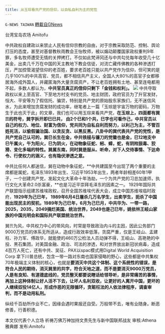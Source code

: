 ```yaml
---
title: 从玉琮看共产党的信仰，以自私自利为主的党性
---
```

`G-NEWS TAIWAN` [轉載自GNews](https://gnews.org/zh-hans/1614851/)

台湾宝岛农场 Amitofu

中共政权自建政以来禁止人民有信仰宗教的自由，对于宗教采取防范、控制、舆论打压的态度，甚至对基督教秋雨教会王怡牧师，被以煽动颠覆国家政权重判9年罪，多名牧师遭受无情的关押拷打。不仅如此梵谛冈还与中共勾兑每年收受几十亿美金，出卖几千万在中国的天主教地下教会信徒，对流亡藏传佛教的各种渗透打压，严加控管渴望信仰的老百姓，要求老百姓只能以共产党作为信仰，但可笑的是几乎100%的中共高官、党员，都不相信共产主义，全国人大80%的高官子女都移居海外成外国人，并藏匿海外大量贪腐资产，不让老百姓拥有土地、甚至连电都用不起，多数人都认为，**中共官员真正的信仰只剩下「金钱和权利」。**
![](https://assets.gnews.org/wp-content/uploads/2021/10/CCPflag-400x225.jpg)
中共夺取政权以来上至高官、下至地方村支书的党员、地主财团，政府官员为了升官发财，恒大、平安等为了假信托、骗贷，特别是共产党的原始股东家族们，无不迷信风水，为此来增加贪腐发财的成功率，继笔者上一篇「玉琮是宇宙万物的密码，万物生于此也灭于此」的文章，我们也可以用玉琮来看共产党，**在玉琮上，四面都有巽☴的符号，巽字拆开即巳巳共， 由2个巳和1个共，巳字也可看作己，中共官员以自己的权力、地位、财富为信仰，党共同为自私自利而努力，以利己为主，不管百姓死活，**以偷假骗治国、以贪反贪、以黑反黑。八卦中的巽代表共产党的党性，是共产党自己认可的，巽巳长生在金，**中共铁槌与镰刀的党徽也是金**，巳12地支中巳午属火，午为阳火，巳为阴火，**在动物象征蛇**、蚓、蟑，蛇，有阴险狠毒、狡猾、变化多端的特性。巽属东南，同时巽是服从、听命，对下人交待事情、下达命令、行使权力的涵义，也有**隐伏渗透之意。**

中共比任何人都迷信，巽在动物中象征蛇，**中共建国至今出现了两个重要的主席都是属蛇，毛泽东1893年出生、习近平1953年出生，两者年龄相差60年1甲子，一个创建共产党，发起文化大革命十年浩劫，一个为共产党的习总加速师，执行文化大革命2.0杀富豪，**也是习近平崇拜毛泽东的因素之一。 1929年国际共产联盟指示组建苏维埃政权，召开全国苏维埃代表大会，成立中国苏维埃临时政府，**1929年为己巳年， 1989年6月4日屠杀几万名学生，出卖学生，扼杀了中国能出现民主的契机，1989年为己巳年，6月为己巳月，中共华为、一带一路，2025，2035，2049搞烂美国、统治世界，2049也是己巳年，姚依林王岐山家族的中国光明会和国际共产联盟统治世界。**

巽☴为风，中共权力中心的带风向，时常是导致政治内斗的主因，因此公务部门9000万党员的体系无所适从，造成行政效率低落，贪腐严重，仅是王岐山、孟建柱、孙力军、傅政华，就能使的460万公检法人员动弹不得，王岐山、高艳艳的中投、黑石集团，对美国金融、政治、司法的渗透，和对世界放出新冠状病毒，造成4百万人死亡，还有中共、吴征、PAX以spac模式用Digital World Acquisition Corp 拿下川普总统，包含一带一路对东南也国家侵略的野心，这些都是中共集权70年极端主义体制的核心，也就是**要消灭中共这个体制、这个系统性的错误，是符合人民的期待，消灭巽里的共字，符合天地之道，而不是要消灭9000万党员，人是有良知、有道德底线的，党员整天都要说瞎话给领导听，是非常痛苦的事情，再加上这种体制让好人活不下去，让坏人名利双收，让更好的人离开中国，更坏的人继续奴役14亿人，形成作恶的无限循环，贪赃枉法的人依法律程序，调查审判，而不是动用私刑。**

纵经千百劫所作业不亡，因缘会遇时果报还自受。万般带不去，唯有业随身。断恶修善，行善积德。

本文仅代表个人立场
祈祷万佛万神加持文贵先生与新中国联邦战友
审核:Athena雅典娜 发布:Amitofu
